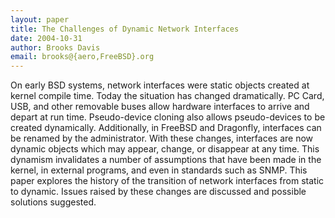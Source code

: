 ```yaml
---
layout: paper
title: The Challenges of Dynamic Network Interfaces
date: 2004-10-31
author: Brooks Davis
email: brooks@{aero,FreeBSD}.org
---
```

On early BSD systems, network interfaces were static objects created at kernel compile time. Today the situation has changed dramatically. PC Card, USB, and other removable buses allow hardware interfaces to arrive and depart at run time. Pseudo-device cloning also allows pseudo-devices to be created dynamically. Additionally, in FreeBSD and Dragonfly, interfaces can be renamed by the administrator. With these changes, interfaces are now dynamic objects which may appear, change, or disappear at any time. This dynamism invalidates a number of assumptions that have been made in the kernel, in external programs, and even in standards such as SNMP. This paper explores the history of the transition of network interfaces from static to dynamic. Issues raised by these changes are discussed and possible solutions suggested.